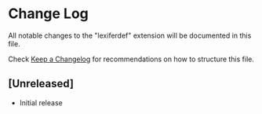 # Change Log

All notable changes to the "lexiferdef" extension will be documented in this file.

Check [Keep a Changelog](http://keepachangelog.com/) for recommendations on how to structure this file.

## [Unreleased]

- Initial release
